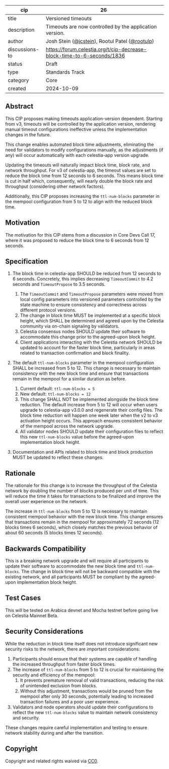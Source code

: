 | cip | 26 |
| - | - |
| title | Versioned timeouts |
| description | Timeouts are now controlled by the application version. |
| author | Josh Stein ([@jcstein](https://github.com/jcstein)), Rootul Patel ([@rootulp](https://github.com/rootulp))| Sanaz Taheri ([@staheri14](https://github.com/staheri14) )
| discussions-to | <https://forum.celestia.org/t/cip-decrease-block-time-to-6-seconds/1836> |
| status | Draft |
| type | Standards Track |
| category | Core |
| created | 2024-10-09 |

## Abstract

This CIP proposes making timeouts application-version dependent. Starting from v3, timeouts will be controlled by the application version, rendering manual timeout configurations ineffective unless the implementation changes in the future.

This change enables automated block time adjustments, eliminating the need for validators to modify configurations manually, as the adjustments (if any) will occur automatically with each celestia-app version upgrade.

Updating the timeouts will naturally impact block time, block rate, and network throughput. For v3 of celestia-app, the timeout values are set to reduce the block time from 12 seconds to 6 seconds. This means block time is cut in half which, consequently, will nearly double the block rate and throughput (considering other network factors).

Additionally, this CIP proposes increasing the `ttl-num-blocks` parameter in the mempool configuration from 5 to 12 to align with the reduced block time.

## Motivation

The motivation for this CIP stems from a discussion in Core Devs Call 17, where it was proposed to reduce the block time to 6 seconds from 12 seconds.

## Specification

1. The block time in celestia-app SHOULD be reduced from 12 seconds to 6 seconds. Concretely, this implies decreasing `TimeoutCommit` to 4.2 seconds and `TimeoutPropose` to 3.5 seconds.
    1. The `TimeoutCommit` and `TimeoutPropose` parameters were moved from local config parameters into versioned parameters controlled by the state machine to ensure consistency and correctness across different protocol versions.
    1. The change in block time MUST be implemented at a specific block height, which SHALL be determined and agreed upon by the Celestia community via on-chain signaling by validators.
    1. Celestia consensus nodes SHOULD update their software to accommodate this change prior to the agreed-upon block height.
    1. Client applications interacting with the Celestia network SHOULD be updated to account for the faster block time, particularly in areas related to transaction confirmation and block finality.

1. The default `ttl-num-blocks` parameter in the mempool configuration SHALL be increased from 5 to 12. This change is necessary to maintain consistency with the new block time and ensure that transactions remain in the mempool for a similar duration as before.
    1. Current default: `ttl-num-blocks = 5`
    1. New default: `ttl-num-blocks = 12`
    1. This change SHALL NOT be implemented alongside the block time reduction. The default increase from 5 to 12 will occur when users upgrade to celestia-app v3.0.0 and regenerate their config files. The block time reduction will happen one week later when the v2 to v3 activation height occurs. This approach ensures consistent behavior of the mempool across the network upgrade.
    1. All validator nodes SHOULD update their configuration files to reflect this new `ttl-num-blocks` value before the agreed-upon implementation block height.

1. Documentation and APIs related to block time and block production MUST be updated to reflect these changes.

## Rationale

The rationale for this change is to increase the throughput of the Celestia network by doubling the number of blocks produced per unit of time. This will reduce the time it takes for transactions to be finalized and improve the overall user experience on the network.

The increase in `ttl-num-blocks` from 5 to 12 is necessary to maintain consistent mempool behavior with the new block time. This change ensures that transactions remain in the mempool for approximately 72 seconds (12 blocks times 6 seconds), which closely matches the previous behavior of about 60 seconds (5 blocks times 12 seconds).

## Backwards Compatibility

This is a breaking network upgrade and will require all participants to update their software to accommodate the new block time and `ttl-num-blocks`. The change in block time will not be backward compatible with the existing network, and all participants MUST be compliant by the agreed-upon implementation block height.

## Test Cases

This will be tested on Arabica devnet and Mocha testnet before going live on Celestia Mainnet Beta.

## Security Considerations

While the reduction in block time itself does not introduce significant new security risks to the network, there are important considerations:

1. Participants should ensure that their systems are capable of handling the increased throughput from faster block times.
1. The increase of `ttl-num-blocks` from 5 to 12 is crucial for maintaining the security and efficiency of the mempool:
    1. It prevents premature removal of valid transactions, reducing the risk of unintended exclusion from blocks.
    1. Without this adjustment, transactions would be pruned from the mempool after only 30 seconds, potentially leading to increased transaction failures and a poor user experience.
1. Validators and node operators should update their configurations to reflect the new `ttl-num-blocks` value to maintain network consistency and security.

These changes require careful implementation and testing to ensure network stability during and after the transition.

## Copyright

Copyright and related rights waived via [CC0](https://github.com/celestiaorg/CIPs/blob/main/LICENSE).
